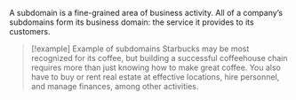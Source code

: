 A subdomain is a fine-grained area of business activity. All of a company’s subdomains form its business domain: the service it provides to its customers.

> [!example] Example of subdomains
> Starbucks may be most recognized for its coffee, but building a successful coffeehouse chain requires more than just knowing how to make great coffee. You also have to buy or rent real estate at effective locations, hire personnel, and manage finances, among other activities.

